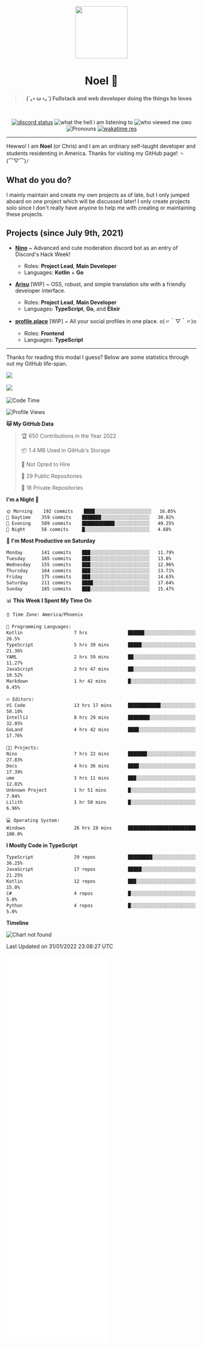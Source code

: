 <div align='center'>
  <div align='center'>
    <img
      src='https://cdn.floofy.dev/art/icons/icon_cinnamonserval.png'
      width='138'
      height='138'
    />
  </div>
  <h1>Noel 🐾</h1>
  <blockquote><strong>(´｡• ω •｡`) Fullstack and web developer doing the things he loves</strong></blockquote>

  <br />

  <a href='https://discord.com/users/280158289667555328' target='_blank'><img alt="discord status" src="https://dev.discordprofiles.me/badge/status/280158289667555328" /></a>
  <img alt="what the hell i am listening to" src="https://dev.discordprofiles.me/badge/spotify/280158289667555328" />
  <img alt="who viewed me owo" src="https://komarev.com/ghpvc/?username=auguwu" />
  <img alt='Pronouns' src='https://img.shields.io/endpoint?url=https://pronoundb.org/shields/6004d014406af11e4593a013' />
  <a href="https://wakatime.com/@auguwu" target='_blank'>
    <img alt='wakatime res' src='https://wakatime.com/badge/user/89736485-42ec-4c0f-a2f3-481db74514dc.svg' />
  </a>
</div>

<hr />

Hewwo! I am **Noel** (or Chris) and I am an ordinary self-taught developer and students residenting in America. Thanks for visiting my GitHub page! ヽ(⌒▽⌒)ﾉ

## What do you do?
I mainly maintain and create my own projects as of late, but I only jumped aboard on one project which will be discussed later! I only create projects
solo since I don't really have anyone to help me with creating or maintaining these projects.

## Projects (since July 9th, 2021)
- [**Nino**](https://nino.sh) ~ Advanced and cute moderation discord bot as an entry of Discord's Hack Week!
  - Roles: **Project Lead**, **Main Developer**
  - Languages: **Kotlin** + **Go**

- [**Arisu**](https://arisu.land) [WIP] ~ OSS, robust, and simple translation site with a friendly developer interface.
  - Roles: **Project Lead**, **Main Developer**
  - Languages: **TypeScript**, **Go**, and **Elixir**

- [**profile.place**](https://profile.place) [WIP] ~ All your social profiles in one place. o(〃＾▽＾〃)o
  - Roles: **Frontend**
  - Languages: **TypeScript**

---

Thanks for reading this modal I guess? Below are some statistics through out my GitHub life-span.

![](https://github-readme-stats.vercel.app/api?username=auguwu&count_private=true&show_icons=true&theme=gruvbox)

![](https://github-readme-stats.vercel.app/api/top-langs/?username=auguwu&layout=compact&theme=gruvbox)

<!--START_SECTION:waka-->
![Code Time](http://img.shields.io/badge/Code%20Time-2%2C687%20hrs%2058%20mins-blue)

![Profile Views](http://img.shields.io/badge/Profile%20Views-58-blue)

**🐱 My GitHub Data** 

> 🏆 650 Contributions in the Year 2022
 > 
> 📦 1.4 MB Used in GitHub's Storage 
 > 
> 🚫 Not Opted to Hire
 > 
> 📜 29 Public Repositories 
 > 
> 🔑 18 Private Repositories  
 > 
**I'm a Night 🦉** 

```text
🌞 Morning    192 commits    ████░░░░░░░░░░░░░░░░░░░░░   16.05% 
🌆 Daytime    359 commits    ███████░░░░░░░░░░░░░░░░░░   30.02% 
🌃 Evening    589 commits    ████████████░░░░░░░░░░░░░   49.25% 
🌙 Night      56 commits     █░░░░░░░░░░░░░░░░░░░░░░░░   4.68%

```
📅 **I'm Most Productive on Saturday** 

```text
Monday       141 commits    ███░░░░░░░░░░░░░░░░░░░░░░   11.79% 
Tuesday      165 commits    ███░░░░░░░░░░░░░░░░░░░░░░   13.8% 
Wednesday    155 commits    ███░░░░░░░░░░░░░░░░░░░░░░   12.96% 
Thursday     164 commits    ███░░░░░░░░░░░░░░░░░░░░░░   13.71% 
Friday       175 commits    ███░░░░░░░░░░░░░░░░░░░░░░   14.63% 
Saturday     211 commits    ████░░░░░░░░░░░░░░░░░░░░░   17.64% 
Sunday       185 commits    ███░░░░░░░░░░░░░░░░░░░░░░   15.47%

```


📊 **This Week I Spent My Time On** 

```text
⌚︎ Time Zone: America/Phoenix

💬 Programming Languages: 
Kotlin                   7 hrs               ██████░░░░░░░░░░░░░░░░░░░   26.5% 
TypeScript               5 hrs 39 mins       █████░░░░░░░░░░░░░░░░░░░░   21.36% 
YAML                     2 hrs 59 mins       ██░░░░░░░░░░░░░░░░░░░░░░░   11.27% 
JavaScript               2 hrs 47 mins       ██░░░░░░░░░░░░░░░░░░░░░░░   10.52% 
Markdown                 1 hr 42 mins        █░░░░░░░░░░░░░░░░░░░░░░░░   6.45%

🔥 Editors: 
VS Code                  13 hrs 17 mins      ████████████░░░░░░░░░░░░░   50.18% 
IntelliJ                 8 hrs 29 mins       ████████░░░░░░░░░░░░░░░░░   32.05% 
GoLand                   4 hrs 42 mins       ████░░░░░░░░░░░░░░░░░░░░░   17.76%

🐱‍💻 Projects: 
Nino                     7 hrs 22 mins       ███████░░░░░░░░░░░░░░░░░░   27.83% 
Docs                     4 hrs 36 mins       ████░░░░░░░░░░░░░░░░░░░░░   17.39% 
ume                      3 hrs 11 mins       ███░░░░░░░░░░░░░░░░░░░░░░   12.02% 
Unknown Project          1 hr 51 mins        █░░░░░░░░░░░░░░░░░░░░░░░░   7.04% 
Lilith                   1 hr 50 mins        █░░░░░░░░░░░░░░░░░░░░░░░░   6.96%

💻 Operating System: 
Windows                  26 hrs 28 mins      █████████████████████████   100.0%

```

**I Mostly Code in TypeScript** 

```text
TypeScript               29 repos            █████████░░░░░░░░░░░░░░░░   36.25% 
JavaScript               17 repos            █████░░░░░░░░░░░░░░░░░░░░   21.25% 
Kotlin                   12 repos            ███░░░░░░░░░░░░░░░░░░░░░░   15.0% 
C#                       4 repos             █░░░░░░░░░░░░░░░░░░░░░░░░   5.0% 
Python                   4 repos             █░░░░░░░░░░░░░░░░░░░░░░░░   5.0%

```


**Timeline**

![Chart not found](https://raw.githubusercontent.com/auguwu/auguwu/master/charts/bar_graph.png) 


 Last Updated on 31/01/2022 23:08:27 UTC
<!--END_SECTION:waka-->

![](./github-metrics.svg)
